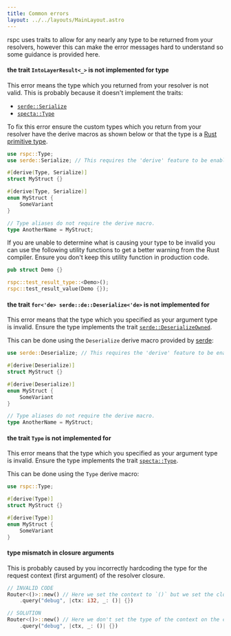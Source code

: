 ```yaml
---
title: Common errors
layout: ../../layouts/MainLayout.astro
---
```


rspc uses traits to allow for any nearly any type to be returned from your resolvers, however this can make the error messages hard to understand so some guidance is provided here.

#### the trait `IntoLayerResult<_>` is not implemented for type

This error means the type which you returned from your resolver is not valid. This is probably because it doesn't implement the traits:

 - [`serde::Serialize`](https://docs.rs/serde/latest/serde/trait.Serialize.html)
 - [`specta::Type`](https://docs.rs/specta/latest/specta/trait.Type.html)

To fix this error ensure the custom types which you return from your resolver have the derive macros as shown below or that the type is a [Rust primitive type](https://doc.rust-lang.org/book/ch03-02-data-types.html).

```rust
use rspc::Type;
use serde::Serialize; // This requires the 'derive' feature to be enabled.

#[derive(Type, Serialize)]
struct MyStruct {}

#[derive(Type, Serialize)]
enum MyStruct {
    SomeVariant
}

// Type aliases do not require the derive macro.
type AnotherName = MyStruct;
```

If you are unable to determine what is causing your type to be invalid you can use the following utility functions to get a better warning from the Rust compiler. Ensure you don't keep this utility function in production code.

```rust
pub struct Demo {}

rspc::test_result_type::<Demo>();
rspc::test_result_value(Demo {});
```

#### the trait `for<'de> serde::de::Deserialize<'de>` is not implemented for

This error means that the type which you specified as your argument type is invalid. Ensure the type implements the trait [`serde::DeserializeOwned`](https://docs.rs/serde/latest/serde/de/trait.DeserializeOwned.html).

This can be done using the `Deserialize` derive macro provided by [serde](https://serde.rs/derive.html):

```rust
use serde::Deserialize; // This requires the 'derive' feature to be enabled.

#[derive(Deserialize)]
struct MyStruct {}

#[derive(Deserialize)]
enum MyStruct {
    SomeVariant
}

// Type aliases do not require the derive macro.
type AnotherName = MyStruct;
```

#### the trait `Type` is not implemented for

This error means that the type which you specified as your argument type is invalid. Ensure the type implements the trait [`specta::Type`](https://docs.rs/specta/latest/specta/trait.Type.html).

This can be done using the `Type` derive macro:

```rust
use rspc::Type;

#[derive(Type)]
struct MyStruct {}

#[derive(Type)]
enum MyStruct {
    SomeVariant
}
```

#### type mismatch in closure arguments

This is probably caused by you incorrectly hardcoding the type for the request context (first argument) of the resolver closure.

```rust
// INVALID CODE
Router<()>::new() // Here we set the context to `()` but we set the closures argument type to `i32`.
    .query("debug", |ctx: i32, _: ()| {})

// SOLUTION
Router<()>::new() // Here we don't set the type of the context on the closure and Rust infers it.
    .query("debug", |ctx, _: ()| {})
```
